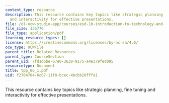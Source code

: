```yaml
---
content_type: resource
description: This resource contains key topics like strategic planning, fine tuning
  and interactivity for effective presentations.
file: /ol-ocw-studio-app/courses/esd-10-introduction-to-technology-and-policy-fall-2006/f27047046c0711f8bcec4bcbb20fffa1_tpp_06_1.pdf
file_size: 136776
file_type: application/pdf
learning_resource_types: []
license: https://creativecommons.org/licenses/by-nc-sa/4.0/
ocw_type: OCWFile
parent_title: Related Resources
parent_type: CourseSection
parent_uid: 7fd1d6be-67e0-3630-9175-a4e379fed095
resourcetype: Document
title: tpp_06_1.pdf
uid: f2704704-6c07-11f8-bcec-4bcbb20fffa1
---
```

This resource contains key topics like strategic planning, fine tuning and interactivity for effective presentations.